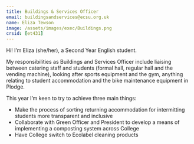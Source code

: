```yaml
---
title: Buildings & Services Officer
email: buildingsandservices@ecsu.org.uk
name: Eliza Tewson
image: /assets/images/exec/Buildings.png
crsid: [et431]
---
```

Hi! I’m Eliza (she/her), a Second Year English student.

My responsibilities as Buildings and Services Officer include liaising between catering staff and students (formal hall, regular hall and the vending machine), looking after sports equipment and the gym, anything relating to student accommodation and the bike maintenance equipment in Plodge.

This year I’m keen to try to achieve three main things:
* Make the process of sorting returning accommodation for intermitting students more transparent and inclusive
* Collaborate with Green Officer and President to develop a means of implementing a composting system across College
* Have College switch to Ecolabel cleaning products
